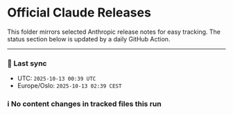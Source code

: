 # Official Claude Releases

This folder mirrors selected Anthropic release notes for easy tracking.
The status section below is updated by a daily GitHub Action.


---

<!-- sync-status:start -->

### 🔄 Last sync
- UTC: `2025-10-13 00:39 UTC`
- Europe/Oslo: `2025-10-13 02:39 CEST`

### ℹ️ No content changes in tracked files this run

<!-- sync-status:end -->























































